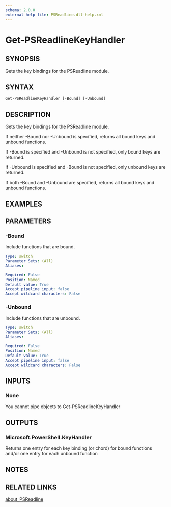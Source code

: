 ```yaml
---
schema: 2.0.0
external help file: PSReadline.dll-help.xml
---
```


# Get-PSReadlineKeyHandler
## SYNOPSIS
Gets the key bindings for the PSReadline module.
## SYNTAX

```
Get-PSReadlineKeyHandler [-Bound] [-Unbound]
```

## DESCRIPTION
Gets the key bindings for the PSReadline module.

If neither -Bound nor -Unbound is specified, returns all bound keys and unbound functions.

If -Bound is specified and -Unbound is not specified, only bound keys are returned.

If -Unbound is specified and -Bound is not specified, only unbound keys are returned.

If both -Bound and -Unbound are specified, returns all bound keys and unbound functions.
## EXAMPLES

## PARAMETERS

### -Bound
Include functions that are bound.
```yaml
Type: switch
Parameter Sets: (All)
Aliases: 

Required: False
Position: Named
Default value: True
Accept pipeline input: false
Accept wildcard characters: False
```

### -Unbound
Include functions that are unbound.
```yaml
Type: switch
Parameter Sets: (All)
Aliases: 

Required: False
Position: Named
Default value: True
Accept pipeline input: false
Accept wildcard characters: False
```

## INPUTS

### None
You cannot pipe objects to Get-PSReadlineKeyHandler
## OUTPUTS

### Microsoft.PowerShell.KeyHandler
Returns one entry for each key binding (or chord) for bound functions and/or one entry for each unbound function
## NOTES

## RELATED LINKS

[about_PSReadline]()

